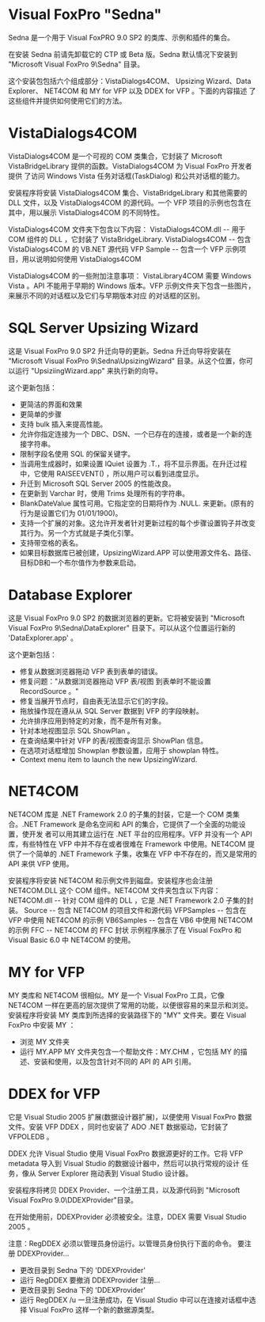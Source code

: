 Visual FoxPro "Sedna"
=====================
Sedna 是一个用于 Visual FoxPRO 9.0 SP2 的类库、示例和插件的集合。

在安装 Sedna 前请先卸载它的 CTP 或 Beta 版。Sedna 默认情况下安装到 "Microsoft Visual FoxPro 9\Sedna" 目录。

这个安装包包括六个组成部分：VistaDialogs4COM、 Upsizing Wizard、Data Explorer、 NET4COM 和 MY for VFP 以及 DDEX for VFP 。下面的内容描述
了这些组件并提供如何使用它们的方法。

VistaDialogs4COM
================
VistaDialogs4COM 是一个可视的 COM 类集合，它封装了 Microsoft VistaBridgeLibrary 提供的函数。VistaDialogs4COM 为 Visual FoxPro 开发者提供
了访问 Windows Vista 任务对话框(TaskDialog) 和公共对话框的能力。

安装程序将安装 VistaDialogs4COM 集合、VistaBridgeLibrary 和其他需要的 DLL 文件，以及 VistaDialogs4COM 的源代码。一个 VFP 项目的示例也包含在
其中，用以展示 VistaDialogs4COM 的不同特性。

VistaDialogs4COM 文件夹下包含以下内容：
VistaDialogs4COM.dll -- 用于 COM 组件的 DLL ，它封装了 VistaBridgeLibrary.
VistaDialogs4COM -- 包含 VistaDialogs4COM 的 VB.NET 源代码
VFP Sample  -- 包含一个 VFP 示例项目，用以说明如何使用 VistaDialogs4COM

VistaDialogs4COM 的一些附加注意事项：
VistaLibrary4COM 需要 Windows Vista 。API 不能用于早期的 Windows 版本。VFP 示例文件夹下包含一些图片，来展示不同的对话框以及它们与早期版本对应
的对话框的区别。

SQL Server Upsizing Wizard
==========================
这是 Visual FoxPro 9.0 SP2 升迁向导的更新。Sedna 升迁向导将安装在 "Microsoft Visual FoxPro 9\Sedna\UpsizingWizard" 目录。从这个位置，你可
以运行 "UpsiziingWizard.app" 来执行新的向导。

这个更新包括：
*  更简洁的界面和效果
*  更简单的步骤
*  支持 bulk 插入来提高性能。
*  允许你指定连接为一个 DBC、DSN、一个已存在的连接，或者是一个新的连接字符串。
*  限制字段名使用 SQL 的保留关键字。
*  当调用生成器时，如果设置 lQuiet 设置为 .T.，将不显示界面。在升迁过程中，它使用 RAISEEVENT() ，所以用户可以看到进度显示。
*  升迁到 Microsoft SQL Server 2005 的性能改良。
*  在更新到 Varchar 时，使用 Trims 处理所有的字符串。
*  BlankDateValue 属性可用。它指定空的日期将作为 .NULL. 来更新。(原有的行为是设置它们为 01/01/1900)。
*  支持一个扩展的对象。这允许开发者针对更新过程的每个步骤设置钩子并改变其行为。另一个方式就是子类化引擎。
*  支持带空格的表名。
*  如果目标数据库已被创建，UpsizingWizard.APP 可以使用源文件名、路径、目标DB和一个布尔值作为参数来启动。

Database Explorer
=================
这是 Visual FoxPro 9.0 SP2 的数据浏览器的更新。它将被安装到 "Microsoft Visual FoxPro 9\Sedna\DataExplorer" 目录下。可以从这个位置运行新的 
'DataExplorer.app' 。

这个更新包括：
*  修复从数据浏览器拖动 VFP 表到表单的错误。
*  修复问题："从数据浏览器拖动 VFP 表/视图 到表单时不能设置 RecordSource 。"
*  修复当展开节点时，自由表无法显示它们的字段。
*  拖放操作现在遵从从 SQL Server 数据到 VFP 的字段映射。
*  允许排序应用到特定的对象，而不是所有对象。
*  针对本地视图显示 SQL ShowPlan 。
*  在查询结果中针对 VFP 的表/视图查询显示 ShowPlan 信息。
*  在选项对话框增加 Showplan 参数设置，应用于 showplan 特性。
*  Context menu item to launch the new UpsizingWizard.

NET4COM
=======
NET4COM 库是 .NET Framework 2.0 的子集的封装，它是一个 COM 类集合。.NET Framework 是命名空间和 API 的集合，它提供了一个全面的功能设置，使开发
者可以用其建立运行在 .NET 平台的应用程序。VFP 并没有一个 API 库，有些特性在 VFP 中并不存在或者很难在 Framework 中使用。NET4COM 提供了一个简单的
.NET Framework 子集，收集在 VFP 中不存在的，而又是常用的 API 来供 VFP 使用。

安装程序将安装 NET4COM 和示例文件到磁盘。安装程序也会注册 NET4COM.DLL 这个 COM 组件。NET4COM 文件夹包含以下内容：
NET4COM.dll -- 针对 COM 组件的 DLL ，它是 .NET Framework 2.0 子集的封装。
Source      -- 包含 NET4COM 的项目文件和源代码
VFPSamples  -- 包含在 VFP 中使用 NET4COM 的示例
VB6Samples  -- 包含在 VB6 中使用 NET4COM 的示例
FFC         -- NET4COM 的 FFC 封状
示例程序展示了在 Visual FoxPro 和 Visual Basic 6.0 中 NET4COM 的使用。

MY for VFP
==========
MY 类库和 NET4COM 很相似。MY 是一个 Visual FoxPro 工具，它像 NET4COM 一样在更高的层次提供了常用的功能，以便很容易的来显示和浏览。
安装程序将安装 MY 类库到所选择的安装路径下的 "MY" 文件夹。要在 Visual FoxPro 中安装 MY ：
   *  浏览 MY 文件夹
   *  运行 MY.APP
MY 文件夹包含一个帮助文件：MY.CHM ，它包括 MY 的描述、安装和使用，以及包含针对不同的 API 的 API 引用。

DDEX for VFP
=============
它是 Visual Studio 2005 扩展(数据设计器扩展)，以便使用 Visual FoxPro 数据文件。安装 VFP DDEX ，同时也安装了 ADO .NET 数据驱动，它封装了 
VFPOLEDB 。

DDEX 允许 Visual Studio 使用 Visual FoxPro 数据源更好的工作。它将 VFP metadata 导入到 Visual Studio 的数据设计器中，然后可以执行常规的设计
任务，像从 Server Explorer 拖动表到 Visual Studio 设计器。

安装程序将拷贝 DDEX Provider、一个注册工具，以及源代码到 "Microsoft Visual FoxPro 9.0\DDEXProvider"目录。

在开始使用前，DDEXProvider 必须被安全。注意，DDEX 需要 Visual Studio 2005 。

注意：RegDDEX 必须以管理员身份运行。以管理员身份执行下面的命令。
要注册 DDEXProvider...
   *  更改目录到 Sedna 下的 'DDEXProvider'
   *  运行 RegDDEX
要撤消 DDEXProvider 注册...
   *  更改目录到 Sedna 下的 'DDEXProvider'
   *  运行 RegDDEX /u
一旦注册成功，在 Visual Studio 中可以在连接对话框中选择 Visual FoxPro 这样一个新的数据源类型。
